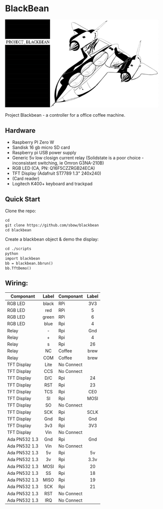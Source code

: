 # BlackBean
![Blackbean Logo](https://raw.githubusercontent.com/sbow/blackbean/master/blackbean.png)

Project Blackbean - a controller for a office coffee machine.


## Hardware
- Raspberry PI Zero W
- Sandisk 16 gb micro SD card
- Raspberry pi USB power supply
- Generic 5v low closign current relay (Solidstate is a poor choice - inconsistant switching, ie Omron G3NA-210B)
- RGB LED (CA, PN: Q16F5CZZRGB24ECA)
- TFT Display (Adafruit ST7789 1.3" 240x240)
- (Card reader)
- Logitech K400+ keyboard and trackpad


## Quick Start
Clone the repo:
```
cd 
git clone https://github.com/sbow/blackbean
cd blackbean
```

Create a blackbean object & demo the display:
```
cd ./scripts
python
import blackbean
bb = blackbean.bbrun()
bb.TftDemo()
```

## Wiring: 
| Componant     | Label | Componant  | Label |
| ------------- |:-----:| ---------- |:-----:|
| RGB LED       | black | RPi        | 3V3   |
| RGB LED       | red   | RPi        | 5     |
| RGB LED       | green | RPi        | 6     |
| RGB LED       | blue  | Rpi        | 4     |
| Relay         | -     | Rpi        | Gnd   |
| Relay         | +     | Rpi        | 4     |
| Relay         | s     | Rpi        | 26    |
| Relay         | NC    | Coffee     | brew  |
| Relay         | COM   | Coffee     | brew  |
| TFT Display   | Lite  | No Connect |       |
| TFT Display   | CCS   | No Connect |       |
| TFT Display   | D/C   | Rpi        | 24    |
| TFT Display   | RST   | Rpi        | 23    |
| TFT Display   | TCS   | Rpi        | CE0   |
| TFT Display   | SI    | Rpi        | MOSI  |
| TFT Display   | SO    | No Connect |       |
| TFT Display   | SCK   | Rpi        | SCLK  |
| TFT Display   | Gnd   | Rpi        | Gnd   |
| TFT Display   | 3v3   | Rpi        | 3V3   |
| TFT Display   | Vin   | No Connect |       |
| Ada PN532 1.3 | Gnd   | Rpi        | Gnd   |
| Ada PN532 1.3 | Vin   | No Connect |       |
| Ada PN532 1.3 | 5v    | Rpi        | 5v    |
| Ada PN532 1.3 | 3v    | Rpi        | 3.3v  |
| Ada PN532 1.3 | MOSI  | Rpi        | 20    |
| Ada PN532 1.3 | SS    | Rpi        | 18    |
| Ada PN532 1.3 | MISO  | Rpi        | 19    |
| Ada PN532 1.3 | SCK   | Rpi        | 21    |
| Ada PN532 1.3 | RST   | No Connect |       |
| Ada PN532 1.3 | IRQ   | No Connect |       |

